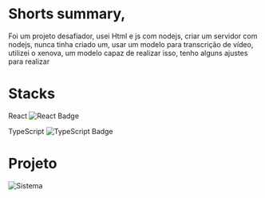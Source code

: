 <h1>Shorts summary, </h1>

<p>Foi um projeto desafiador, usei Html e js com nodejs, criar um servidor com nodejs, nunca tinha criado um, usar um modelo para transcrição de vídeo, utilizei o xenova, um modelo capaz de realizar isso, tenho alguns ajustes para realizar</p>

<h1>Stacks</h1>
<p>
  React 
  <img src="https://img.shields.io/badge/React-20232A?style=for-the-badge&logo=react&logoColor=61DAFB" alt="React Badge" />
</p>
<p>
  TypeScript 
  <img src="https://img.shields.io/badge/TypeScript-007ACC?style=for-the-badge&logo=typescript&logoColor=white" alt="TypeScript Badge" />
</p>

<h1>Projeto</h1>

![Sistema](https://github.com/user-attachments/assets/82c657f9-1837-4056-b662-42d0a611b198)
